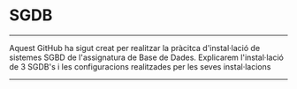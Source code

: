 # SGDB
***
Aquest GitHub ha sigut creat per realitzar la pràcitca d'instal·lació de sistemes SGBD de l'assignatura de Base de Dades.
Explicarem l'instal·lació de 3 SGDB's i les configuracions realitzades per les seves instal·lacions
***
